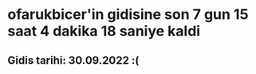 # ofarukbicer'in gidisine son 7 gun 15 saat 4 dakika 18 saniye kaldi

## Gidis tarihi: 30.09.2022 :(